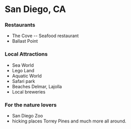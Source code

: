 # San Diego, CA  
### Restaurants
- The Cove -- Seafood restaurant
- Ballast Point

### Local Attractions
- Sea World
- Lego Land
- Aquatic World
- Safari park
- Beaches Delmar, Lajolla
- Local breweries 

### For the nature lovers
- San Diego Zoo
- hicking places Torrey Pines and much more all around.
